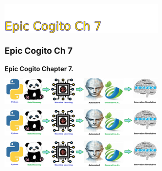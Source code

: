 ![Image image_filename](solution_sign.png)
    
# Epic Cogito Ch 7 

## Epic Cogito Chapter 7.

    
![Solution](code.png)

    


![Solution](code.png)

    
![Solution](code.png)

    